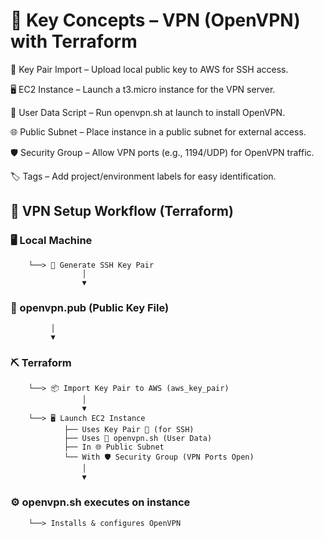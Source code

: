# 🔐 Key Concepts – VPN (OpenVPN) with Terraform

🔑 Key Pair Import – Upload local public key to AWS for SSH access.

🖥️ EC2 Instance – Launch a t3.micro instance for the VPN server.

📄 User Data Script – Run openvpn.sh at launch to install OpenVPN.

🌐 Public Subnet – Place instance in a public subnet for external access.

🛡️ Security Group – Allow VPN ports (e.g., 1194/UDP) for OpenVPN traffic.

🏷️ Tags – Add project/environment labels for easy identification.


## 🧱 VPN Setup Workflow (Terraform)

### 🖥️ Local Machine
        └──> 🔑 Generate SSH Key Pair
                    │
                    ▼
### 📂 openvpn.pub (Public Key File)
             │
             ▼
### ⛏️ Terraform
        └──> 📦 Import Key Pair to AWS (aws_key_pair)
                    │
                    ▼
        └──> 🖥️ Launch EC2 Instance
                ├── Uses Key Pair 🔑 (for SSH)
                ├── Uses 📄 openvpn.sh (User Data)
                ├── In 🌐 Public Subnet
                └── With 🛡️ Security Group (VPN Ports Open)
                    │
                    ▼
### ⚙️ openvpn.sh executes on instance
        └──> Installs & configures OpenVPN